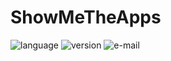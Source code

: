 # ShowMeTheApps
![language](https://img.shields.io/badge/language-rails-coral.svg)
![version](https://img.shields.io/badge/version-0.0.1-green.svg)
![e-mail](https://img.shields.io/badge/email-taiyou88@naver.com-blue.svg)

